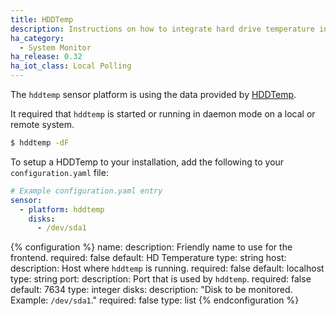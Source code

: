 ```yaml
---
title: HDDTemp
description: Instructions on how to integrate hard drive temperature information into Home Assistant.
ha_category:
  - System Monitor
ha_release: 0.32
ha_iot_class: Local Polling
---
```


The `hddtemp` sensor platform is using the data provided by [HDDTemp](https://savannah.nongnu.org/projects/hddtemp).

It required that `hddtemp` is started or running in daemon mode on a local or remote system.

```bash
$ hddtemp -dF
```

To setup a HDDTemp to your installation, add the following to your `configuration.yaml` file:

```yaml
# Example configuration.yaml entry
sensor:
  - platform: hddtemp
    disks:
      - /dev/sda1
```

{% configuration %}
name:
  description: Friendly name to use for the frontend.
  required: false
  default: HD Temperature
  type: string
host:
  description: Host where `hddtemp` is running.
  required: false
  default: localhost
  type: string
port:
  description: Port that is used by `hddtemp`.
  required: false
  default: 7634
  type: integer
disks:
  description: "Disk to be monitored. Example: `/dev/sda1`."
  required: false
  type: list
{% endconfiguration %}
